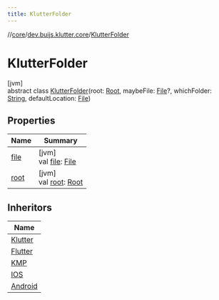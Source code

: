 ```yaml
---
title: KlutterFolder
---
```

//[core](../../../index.html)/[dev.buijs.klutter.core](../index.html)/[KlutterFolder](index.html)



# KlutterFolder



[jvm]\
abstract class [KlutterFolder](index.html)(root: [Root](../-root/index.html), maybeFile: [File](https://docs.oracle.com/javase/8/docs/api/java/io/File.html)?, whichFolder: [String](https://kotlinlang.org/api/latest/jvm/stdlib/kotlin/-string/index.html), defaultLocation: [File](https://docs.oracle.com/javase/8/docs/api/java/io/File.html))



## Properties


| Name | Summary |
|---|---|
| [file](file.html) | [jvm]<br>val [file](file.html): [File](https://docs.oracle.com/javase/8/docs/api/java/io/File.html) |
| [root](root.html) | [jvm]<br>val [root](root.html): [Root](../-root/index.html) |


## Inheritors


| Name |
|---|
| [Klutter](../-klutter/index.html) |
| [Flutter](../-flutter/index.html) |
| [KMP](../-k-m-p/index.html) |
| [IOS](../-i-o-s/index.html) |
| [Android](../-android/index.html) |

